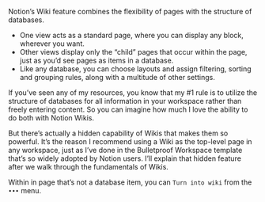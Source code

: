 
Notion’s Wiki feature combines the flexibility of pages with the structure of databases. 
- One view acts as a standard page, where you can display any block, wherever you want.
- Other views display only the “child” pages that occur within the page, just as you’d see pages as items in a database.
- Like any database, you can choose layouts and assign filtering, sorting and grouping rules, along with a multitude of other settings.

If you’ve seen any of my resources, you know that my #1 rule is to utilize the structure of databases for all information in your workspace rather than freely entering content. So you can imagine how much I love the ability to do both with Notion Wikis.

But there’s actually a hidden capability of Wikis that makes them so powerful. It’s the reason I recommend using a Wiki as the top-level page in any workspace, just as I’ve done in the Bulletproof Workspace template that’s so widely adopted by Notion users. I’ll explain that hidden feature after we walk through the fundamentals of Wikis.

Within in page that’s not a database item, you can `Turn into wiki` from the `•••` menu.
